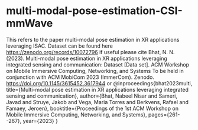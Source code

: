# multi-modal-pose-estimation-CSI-mmWave
 This refers to the paper multi-modal pose estimation in XR applications leveraging ISAC.
 Dataset can be found here https://zenodo.org/records/10072796
 if useful please cite
 Bhat, N. N. (2023). Multi-modal pose estimation in XR applications leveraging integrated sensing and communication: Dataset [Data set]. ACM Workshop on Mobile Immersive Computing, Networking, and Systems To be held in conjunction with ACM MobiCom 2023 (ImmerCom). Zenodo. https://doi.org/10.1145/3615452.3617944 or
 @inproceedings{bhat2023multi,
  title={Multi-modal pose estimation in XR applications leveraging integrated sensing and communication},
  author={Bhat, Nabeel Nisar and Sameri, Javad and Struye, Jakob and Vega, Maria Torres and Berkvens, Rafael and Famaey, Jeroen},
  booktitle={Proceedings of the 1st ACM Workshop on Mobile Immersive Computing, Networking, and Systems},
  pages={261--267},
  year={2023}
}
